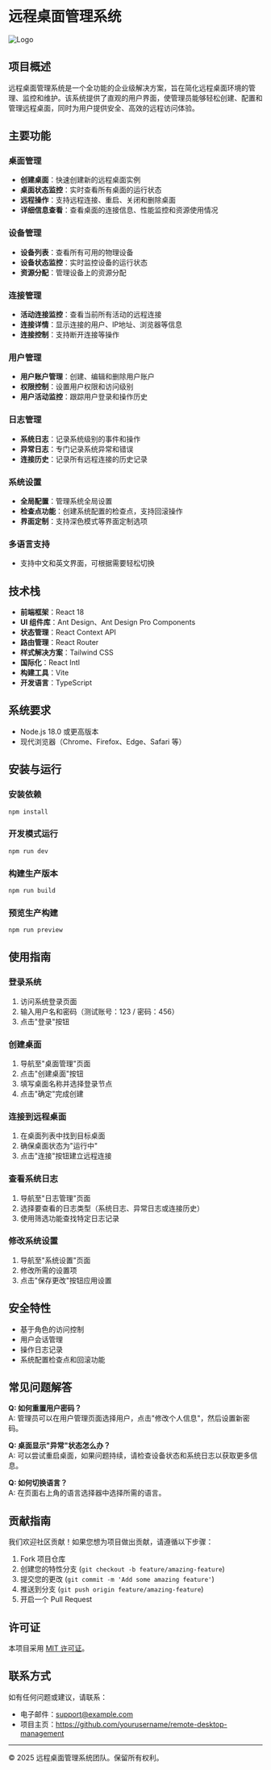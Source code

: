 # 远程桌面管理系统

![Logo](https://raw.githubusercontent.com/yourusername/remote-desktop-management/main/public/logo.svg)

## 项目概述

远程桌面管理系统是一个全功能的企业级解决方案，旨在简化远程桌面环境的管理、监控和维护。该系统提供了直观的用户界面，使管理员能够轻松创建、配置和管理远程桌面，同时为用户提供安全、高效的远程访问体验。

## 主要功能

### 桌面管理
- **创建桌面**：快速创建新的远程桌面实例
- **桌面状态监控**：实时查看所有桌面的运行状态
- **远程操作**：支持远程连接、重启、关闭和删除桌面
- **详细信息查看**：查看桌面的连接信息、性能监控和资源使用情况

### 设备管理
- **设备列表**：查看所有可用的物理设备
- **设备状态监控**：实时监控设备的运行状态
- **资源分配**：管理设备上的资源分配

### 连接管理
- **活动连接监控**：查看当前所有活动的远程连接
- **连接详情**：显示连接的用户、IP地址、浏览器等信息
- **连接控制**：支持断开连接等操作

### 用户管理
- **用户账户管理**：创建、编辑和删除用户账户
- **权限控制**：设置用户权限和访问级别
- **用户活动监控**：跟踪用户登录和操作历史

### 日志管理
- **系统日志**：记录系统级别的事件和操作
- **异常日志**：专门记录系统异常和错误
- **连接历史**：记录所有远程连接的历史记录

### 系统设置
- **全局配置**：管理系统全局设置
- **检查点功能**：创建系统配置的检查点，支持回滚操作
- **界面定制**：支持深色模式等界面定制选项

### 多语言支持
- 支持中文和英文界面，可根据需要轻松切换

## 技术栈

- **前端框架**：React 18
- **UI 组件库**：Ant Design、Ant Design Pro Components
- **状态管理**：React Context API
- **路由管理**：React Router
- **样式解决方案**：Tailwind CSS
- **国际化**：React Intl
- **构建工具**：Vite
- **开发语言**：TypeScript

## 系统要求

- Node.js 18.0 或更高版本
- 现代浏览器（Chrome、Firefox、Edge、Safari 等）

## 安装与运行

### 安装依赖

```bash
npm install
```

### 开发模式运行

```bash
npm run dev
```

### 构建生产版本

```bash
npm run build
```

### 预览生产构建

```bash
npm run preview
```

## 使用指南

### 登录系统

1. 访问系统登录页面
2. 输入用户名和密码（测试账号：123 / 密码：456）
3. 点击"登录"按钮

### 创建桌面

1. 导航至"桌面管理"页面
2. 点击"创建桌面"按钮
3. 填写桌面名称并选择登录节点
4. 点击"确定"完成创建

### 连接到远程桌面

1. 在桌面列表中找到目标桌面
2. 确保桌面状态为"运行中"
3. 点击"连接"按钮建立远程连接

### 查看系统日志

1. 导航至"日志管理"页面
2. 选择要查看的日志类型（系统日志、异常日志或连接历史）
3. 使用筛选功能查找特定日志记录

### 修改系统设置

1. 导航至"系统设置"页面
2. 修改所需的设置项
3. 点击"保存更改"按钮应用设置

## 安全特性

- 基于角色的访问控制
- 用户会话管理
- 操作日志记录
- 系统配置检查点和回滚功能

## 常见问题解答

**Q: 如何重置用户密码？**  
A: 管理员可以在用户管理页面选择用户，点击"修改个人信息"，然后设置新密码。

**Q: 桌面显示"异常"状态怎么办？**  
A: 可以尝试重启桌面，如果问题持续，请检查设备状态和系统日志以获取更多信息。

**Q: 如何切换语言？**  
A: 在页面右上角的语言选择器中选择所需的语言。

## 贡献指南

我们欢迎社区贡献！如果您想为项目做出贡献，请遵循以下步骤：

1. Fork 项目仓库
2. 创建您的特性分支 (`git checkout -b feature/amazing-feature`)
3. 提交您的更改 (`git commit -m 'Add some amazing feature'`)
4. 推送到分支 (`git push origin feature/amazing-feature`)
5. 开启一个 Pull Request

## 许可证

本项目采用 [MIT 许可证](LICENSE)。

## 联系方式

如有任何问题或建议，请联系：

- 电子邮件：support@example.com
- 项目主页：https://github.com/yourusername/remote-desktop-management

---

© 2025 远程桌面管理系统团队。保留所有权利。